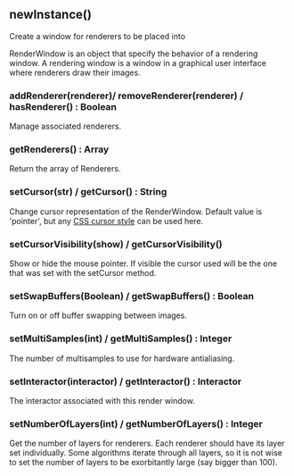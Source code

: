 ## newInstance()

Create a window for renderers to be placed into

RenderWindow is an object that specify the behavior of a
rendering window. A rendering window is a window in a graphical user
interface where renderers draw their images.

### addRenderer(renderer)/ removeRenderer(renderer) / hasRenderer() : Boolean

Manage associated renderers.

### getRenderers() : Array

Return the array of Renderers.

### setCursor(str) / getCursor() : String

Change cursor representation of the RenderWindow.
Default value is 'pointer', but any [CSS cursor style](https://developer.mozilla.org/en-US/docs/Web/CSS/cursor#Values) can be used here.

### setCursorVisibility(show) / getCursorVisibility()

Show or hide the mouse pointer. If visible the cursor used will be the one that was set with the setCursor method.

### setSwapBuffers(Boolean) / getSwapBuffers() : Boolean

Turn on or off buffer swapping between images.

### setMultiSamples(int) / getMultiSamples() : Integer

The number of multisamples to use for hardware antialiasing.

### setInteractor(interactor) / getInteractor() : Interactor

The interactor associated with this render window.

### setNumberOfLayers(int) / getNumberOfLayers() : Integer

Get the number of layers for renderers. Each renderer should have
its layer set individually. Some algorithms iterate through all layers,
so it is not wise to set the number of layers to be exorbitantly large
(say bigger than 100).
